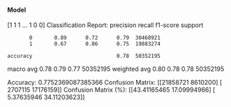#### Model
[1 1 1 ... 1 0 0]
Classification Report:
              precision    recall  f1-score   support

           0       0.89      0.72      0.79  30468921
           1       0.67      0.86      0.75  19883274

    accuracy                           0.78  50352195
   macro avg       0.78      0.79      0.77  50352195
weighted avg       0.80      0.78      0.78  50352195

Accuracy: 0.7752369087385366
Confusion Matrix:
[[21858721  8610200]
 [ 2707115 17176159]]
Confusion Matrix (%):
[[43.41165465 17.09994966]
 [ 5.37635946 34.11203623]]
